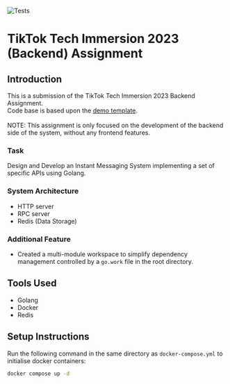![Tests](https://github.com/TikTokTechImmersion/assignment_demo_2023/actions/workflows/test.yml/badge.svg)
# TikTok Tech Immersion 2023 (Backend) Assignment

## Introduction
This is a submission of the TikTok Tech Immersion 2023 Backend Assignment. <br>
Code base is based upon the [demo template](https://github.com/TikTokTechImmersion/assignment_demo_2023). <br>
<br>
NOTE: This assignment is only focused on the development of the backend side of the system, without any frontend features.

### Task
Design and Develop an Instant Messaging System implementing a set of specific APIs using Golang. 

### System Architecture
* HTTP server
* RPC server
* Redis (Data Storage)

### Additional Feature
* Created a multi-module workspace to simplify dependency management controlled by a `go.work` file in the root directory.

## Tools Used
* Golang
* Docker
* Redis

## Setup Instructions
Run the following command in the same directory as `docker-compose.yml` to initialise docker containers:
```bash
docker compose up -d
```
